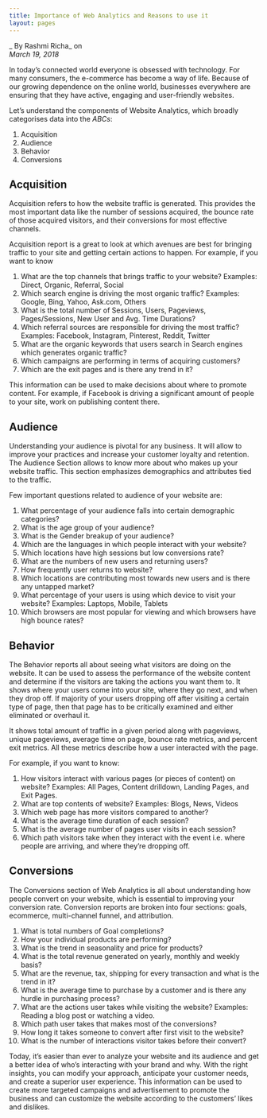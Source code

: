 ```yaml
---
title: Importance of Web Analytics and Reasons to use it
layout: pages
---
```


_ By Rashmi Richa_ on  
_March 19, 2018_

In today’s connected world everyone is obsessed with technology. For many consumers, the e-commerce has become a way of life. Because of our growing dependence on the online world, businesses everywhere are ensuring that they have active, engaging and user-friendly websites.

Let’s understand the components of Website Analytics, which broadly categorises data into the *ABCs*:

1.    Acquisition
2.    Audience
3.    Behavior
4.    Conversions

## Acquisition

Acquisition refers to how the website traffic is generated. This provides the most important data like the number of sessions acquired, the bounce rate of those acquired visitors, and their conversions for most effective channels.

Acquisition report is a great to look at which avenues are best for bringing traffic to your site and getting certain actions to happen. For example, if you want to know

1.  What are the top channels that brings traffic to your website? Examples: Direct, Organic, Referral, Social
2.  Which search engine is driving the most organic traffic? Examples: Google, Bing, Yahoo, Ask.com, Others
3.  What is the total number of Sessions, Users, Pageviews, Pages/Sessions, New User and Avg. Time Durations?
4.  Which referral sources are responsible for driving the most traffic? Examples: Facebook, Instagram, Pinterest, Reddit, Twitter
5.  What are the organic keywords that users search in Search engines which generates organic traffic?
6.  Which campaigns are performing in terms of acquiring customers?
7.  Which are the exit pages and is there any trend in it?

This information can be used to make decisions about where to promote content. For example, if Facebook is driving a significant amount of people to your site, work on publishing content there.

## Audience

Understanding your audience is pivotal for any business. It will allow to improve your practices and increase your customer loyalty and retention. The Audience Section allows to know more about who makes up your website traffic. This section emphasizes demographics and attributes tied to the traffic.

Few important questions related to audience of your website are:

1.  What percentage of your audience falls into certain demographic categories?
2.  What is the age group of your audience?
3.  What is the Gender breakup of your audience?
4.  Which are the languages in which people interact with your website?
5.  Which locations have high sessions but low conversions rate?
6.  What are the numbers of new users and returning users?
7.  How frequently user returns to website?
8.  Which locations are contributing most towards new users and is there any untapped market?
9.  What percentage of your users is using which device to visit your website? Examples: Laptops, Mobile, Tablets
10. Which browsers are most popular for viewing and which browsers have high bounce rates?

## Behavior

The Behavior reports all about seeing what visitors are doing on the website. It can be used to assess the performance of the website content and determine if the visitors are taking the actions you want them to. It shows where your users come into your site, where they go next, and when they drop off. If majority of your users dropping off after visiting a certain type of page, then that page has to be critically examined and either eliminated or overhaul it.

It shows total amount of traffic in a given period along with pageviews, unique pageviews, average time on page, bounce rate metrics, and percent exit metrics. All these metrics describe how a user interacted with the page.

For example, if you want to know:

1.  How visitors interact with various pages (or pieces of content) on website? Examples: All Pages, Content drilldown, Landing Pages, and Exit Pages.
2.  What are top contents of website? Examples: Blogs, News, Videos
3.  Which web page has more visitors compared to another?
4.  What is the average time duration of each session?
5.  What is the average number of pages user visits in each session?
6.  Which path visitors take when they interact with the event i.e. where people are arriving, and where they’re dropping off.

## Conversions

The Conversions section of Web Analytics is all about understanding how people convert on your website, which is essential to improving your conversion rate. Conversion reports are broken into four sections: goals, ecommerce, multi-channel funnel, and attribution.

1.  What is total numbers of Goal completions?
2.  How your individual products are performing?
3.  What is the trend in seasonality and price for products?
4.  What is the total revenue generated on yearly, monthly and weekly basis?
5.  What are the revenue, tax, shipping for every transaction and what is the trend in it?
6.  What is the average time to purchase by a customer and is there any hurdle in purchasing process?
7.  What are the actions user takes while visiting the website? Examples: Reading a blog post or watching a video.
8.  Which path user takes that makes most of the conversions?
9.  How long it takes someone to convert after first visit to the website?
10. What is the number of interactions visitor takes before their convert?

Today, it’s easier than ever to analyze your website and its audience and get a better idea of who’s interacting with your brand and why. With the right insights, you can modify your approach, anticipate your customer needs, and create a superior user experience. This information can be used to create more targeted campaigns and advertisement to promote the business and can customize the website according to the customers’ likes and dislikes.
